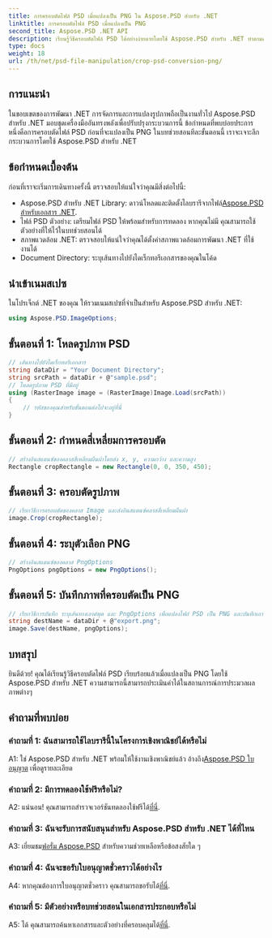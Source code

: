 ```yaml
---
title: การครอบตัดไฟล์ PSD เมื่อแปลงเป็น PNG ใน Aspose.PSD สำหรับ .NET
linktitle: การครอบตัดไฟล์ PSD เมื่อแปลงเป็น PNG
second_title: Aspose.PSD .NET API
description: เรียนรู้วิธีครอบตัดไฟล์ PSD ได้อย่างง่ายดายโดยใช้ Aspose.PSD สำหรับ .NET ทำตามคำแนะนำทีละขั้นตอนของเราเพื่อการแปลงเป็น PNG อย่างราบรื่น
type: docs
weight: 18
url: /th/net/psd-file-manipulation/crop-psd-conversion-png/
---
```

## การแนะนำ
ในขอบเขตของการพัฒนา .NET การจัดการและการแปลงรูปภาพถือเป็นงานทั่วไป Aspose.PSD สำหรับ .NET มอบชุดเครื่องมืออันทรงพลังเพื่อปรับปรุงกระบวนการนี้ ข้อกำหนดที่พบบ่อยประการหนึ่งคือการครอบตัดไฟล์ PSD ก่อนที่จะแปลงเป็น PNG ในบทช่วยสอนทีละขั้นตอนนี้ เราจะเจาะลึกกระบวนการโดยใช้ Aspose.PSD สำหรับ .NET
## ข้อกำหนดเบื้องต้น
ก่อนที่เราจะเริ่มการเดินทางครั้งนี้ ตรวจสอบให้แน่ใจว่าคุณมีสิ่งต่อไปนี้:
-  Aspose.PSD สำหรับ .NET Library: ดาวน์โหลดและติดตั้งไลบรารีจากไฟล์[Aspose.PSD สำหรับเอกสาร .NET](https://reference.aspose.com/psd/net/).
- ไฟล์ PSD ตัวอย่าง: เตรียมไฟล์ PSD ให้พร้อมสำหรับการทดลอง หากคุณไม่มี คุณสามารถใช้ตัวอย่างที่ให้ไว้ในบทช่วยสอนได้
- สภาพแวดล้อม .NET: ตรวจสอบให้แน่ใจว่าคุณได้ตั้งค่าสภาพแวดล้อมการพัฒนา .NET ที่ใช้งานได้
- Document Directory: ระบุเส้นทางไปยังไดเร็กทอรีเอกสารของคุณในโค้ด
## นำเข้าเนมสเปซ
ในโปรเจ็กต์ .NET ของคุณ ให้รวมเนมสเปซที่จำเป็นสำหรับ Aspose.PSD สำหรับ .NET:
```csharp
using Aspose.PSD.ImageOptions;
```
## ขั้นตอนที่ 1: โหลดรูปภาพ PSD
```csharp
// เส้นทางไปยังไดเร็กทอรีเอกสาร
string dataDir = "Your Document Directory";
string srcPath = dataDir + @"sample.psd";
// โหลดรูปภาพ PSD ที่มีอยู่
using (RasterImage image = (RasterImage)Image.Load(srcPath))
{
    // รหัสของคุณสำหรับขั้นตอนต่อไปจะอยู่ที่นี่
}
```
## ขั้นตอนที่ 2: กำหนดสี่เหลี่ยมการครอบตัด
```csharp
// สร้างอินสแตนซ์ของคลาสสี่เหลี่ยมผืนผ้าโดยส่ง x, y, ความกว้าง และความสูง
Rectangle cropRectangle = new Rectangle(0, 0, 350, 450);
```
## ขั้นตอนที่ 3: ครอบตัดรูปภาพ
```csharp
// เรียกวิธีการครอบตัดของคลาส Image และส่งอินสแตนซ์คลาสสี่เหลี่ยมผืนผ้า
image.Crop(cropRectangle);
```
## ขั้นตอนที่ 4: ระบุตัวเลือก PNG
```csharp
// สร้างอินสแตนซ์ของคลาส PngOptions
PngOptions pngOptions = new PngOptions();
```
## ขั้นตอนที่ 5: บันทึกภาพที่ครอบตัดเป็น PNG
```csharp
// เรียกวิธีการบันทึก ระบุเส้นทางเอาต์พุต และ PngOptions เพื่อแปลงไฟล์ PSD เป็น PNG และบันทึกเอาต์พุต
string destName = dataDir + @"export.png";
image.Save(destName, pngOptions);
```
## บทสรุป

ยินดีด้วย! คุณได้เรียนรู้วิธีครอบตัดไฟล์ PSD เรียบร้อยแล้วเมื่อแปลงเป็น PNG โดยใช้ Aspose.PSD สำหรับ .NET ความสามารถนี้สามารถประเมินค่าได้ในสถานการณ์การประมวลผลภาพต่างๆ

## คำถามที่พบบ่อย

### คำถามที่ 1: ฉันสามารถใช้ไลบรารีนี้ในโครงการเชิงพาณิชย์ได้หรือไม่

 A1: ใช่ Aspose.PSD สำหรับ .NET พร้อมให้ใช้งานเชิงพาณิชย์แล้ว อ้างถึง[Aspose.PSD ใบอนุญาต](https://purchase.aspose.com/buy) เพื่อดูรายละเอียด

### คำถามที่ 2: มีการทดลองใช้ฟรีหรือไม่?

A2: แน่นอน! คุณสามารถสำรวจเวอร์ชันทดลองใช้ฟรีได้[ที่นี่](https://releases.aspose.com/).

### คำถามที่ 3: ฉันจะรับการสนับสนุนสำหรับ Aspose.PSD สำหรับ .NET ได้ที่ไหน

 A3: เยี่ยมชม[ฟอรั่ม Aspose.PSD](https://forum.aspose.com/c/psd/34) สำหรับความช่วยเหลือหรือข้อสงสัยใด ๆ

### คำถามที่ 4: ฉันจะขอรับใบอนุญาตชั่วคราวได้อย่างไร

 A4: หากคุณต้องการใบอนุญาตชั่วคราว คุณสามารถขอรับได้[ที่นี่](https://purchase.aspose.com/temporary-license/).

### คำถามที่ 5: มีตัวอย่างหรือบทช่วยสอนในเอกสารประกอบหรือไม่

 A5: ได้ คุณสามารถค้นหาเอกสารและตัวอย่างที่ครอบคลุมได้[ที่นี่](https://reference.aspose.com/psd/net/).